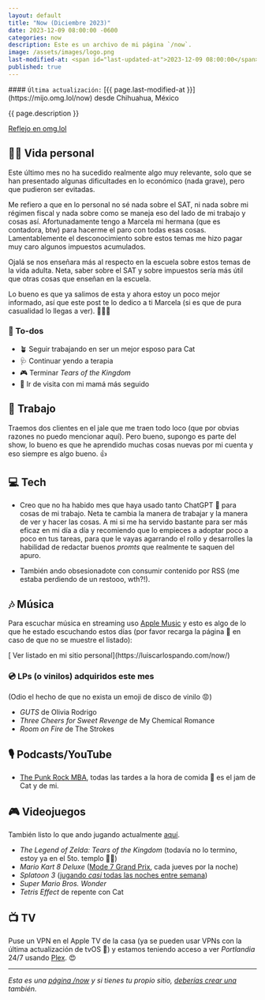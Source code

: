```yaml
---
layout: default
title: "Now (Diciembre 2023)"
date: 2023-12-09 08:00:00 -0600
categories: now
description: Este es un archivo de mi página `/now`.
image: /assets/images/logo.png
last-modified-at: <span id="last-updated-at">2023-12-09 08:00:00</span>
published: true
---
```


<div class="card last-updated my-3 text-center">
<div class="card-body rounded">
#### <code>Última actualización:</code> [{{ page.last-modified-at }}](https://mijo.omg.lol/now) desde Chihuahua, México
</div>
</div>

<p class="text-center">{{ page.description }}</p>

<p class="text-center">
<a class="btn btn-primary btn-sm" href="https://mijo.omg.lol/now">
<i class="fa-solid fa-heart"></i> Reflejo en omg.lol
</a>
</p>

## 👦🏻 Vida personal
Este último mes no ha sucedido realmente algo muy relevante, solo que se han presentado algunas dificultades en lo económico (nada grave), pero que pudieron ser evitadas.

Me refiero a que en lo personal no sé nada sobre el SAT, ni nada sobre mi régimen fiscal y nada sobre como se maneja eso del lado de mi trabajo y cosas así. Afortunadamente tengo a Marcela mi hermana (que es contadora, btw) para hacerme el paro con todas esas cosas. Lamentablemente el desconocimiento sobre estos temas me hizo pagar muy caro algunos impuestos acumulados.

Ojalá se nos enseñara más al respecto en la escuela sobre estos temas de la vida adulta. Neta, saber sobre el SAT y sobre impuestos sería más útil que otras cosas que enseñan en la escuela.

Lo bueno es que ya salimos de esta y ahora estoy un poco mejor informado, así que este post te lo dedico a ti Marcela (si es que de pura casualidad lo llegas a ver). 🙏✨😘

### 📝 To-dos
- 🪴 Seguir trabajando en ser un mejor esposo para Cat
- 🩺 Continuar yendo a terapia
- 🎮 Terminar *Tears of the Kingdom*
- 🤰 Ir de visita con mi mamá más seguido

## 💼 Trabajo
Traemos dos clientes en el jale que me traen todo loco (que por obvias razones no puedo mencionar aquí). Pero bueno, supongo es parte del show, lo bueno es que he aprendido muchas cosas nuevas por mi cuenta y eso siempre es algo bueno. 👍

## 💻 Tech
- Creo que no ha habido mes que haya usado tanto ChatGPT 🤖 para cosas de mi trabajo. Neta te cambia la manera de trabajar y la manera de ver y hacer las cosas. A mi si me ha servido bastante para ser más eficaz en mi día a día y recomiendo que lo empieces a adoptar poco a poco en tus tareas, para que le vayas agarrando el rollo y desarrolles la habilidad de redactar buenos *promts* que realmente te saquen del apuro.

- También ando obsesionadote con consumir contenido por RSS (me estaba perdiendo de un restooo, wth?!).

## 🎶 Música
Para escuchar música en streaming uso [Apple Music](https://music.apple.com/profile/luiscarlospando) y esto es algo de lo que he estado escuchando estos días (por favor recarga la página 🔄 en caso de que no se muestre el listado):

<ul id="lastfm-top-artists"></ul>

<span class="omg-lol-now-page-element">
[<i class="fa-solid fa-up-right-from-square"></i> Ver listado en mi sitio personal](https://luiscarlospando.com/now/)
</span>

### 💿 LPs (o vinilos) adquiridos este mes
(Odio el hecho de que no exista un emoji de disco de vinilo 😡)

- *GUTS* de Olivia Rodrigo
- *Three Cheers for Sweet Revenge* de My Chemical Romance
- *Room on Fire* de The Strokes

## 🎙 Podcasts/YouTube
- [The Punk Rock MBA](https://www.prmbapodcast.com/), todas las tardes a la hora de comida 🍲 es el jam de Cat y de mi.

## 🎮 Videojuegos
También listo lo que ando jugando actualmente [aquí](https://luiscarlospando.com/games).

- *The Legend of Zelda: Tears of the Kingdom* (todavía no lo termino, estoy ya en el 5to. templo 😵‍💫)
- *Mario Kart 8 Deluxe* ([Mode 7 Grand Prix](https://luiscarlospando.com/nintendo/mario-kart/), cada jueves por la noche)
- *Splatoon 3* ([jugando *casi* todas las noches entre semana](https://luiscarlospando.com/nintendo/splatoon/))
- *Super Mario Bros. Wonder*
- *Tetris Effect* de repente con Cat

## 📺 TV
Puse un VPN en el Apple TV de la casa (ya se pueden usar VPNs con la última actualización de tvOS 🤌) y estamos teniendo acceso a ver *Portlandia* 24/7 usando [Plex](https://www.plex.tv/). 😍

---

*Esta es una [página /now](https://nownownow.com/about) y si tienes tu propio sitio, [deberías crear una](https://nownownow.com/about) también.*
